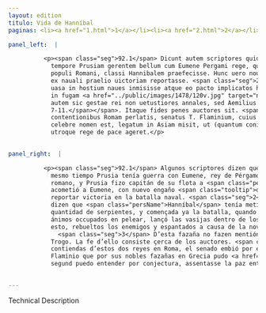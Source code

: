 ```yaml
---
layout: edition
titulo: Vida de Hanníbal
paginas: <li><a href="1.html">1</a></li><li><a href="2.html">2</a></li><li><a href="3.html">3</a></li><li><a href="4.html">4</a></li><li><a href="5.html">5</a></li><li><a href="6.html">6</a></li><li><a href="7.html">7</a></li><li><a href="8.html">8</a></li><li><a href="9.html">9</a></li><li><a href="10.html">10</a></li><li><a href="11.html">11</a></li><li><a href="12.html">12</a></li><li><a href="13.html">13</a></li><li><a href="14.html">14</a></li><li><a href="15.html">15</a></li><li><a href="16.html">16</a></li><li><a href="17.html">17</a></li><li><a href="18.html">18</a></li><li><a href="19.html">19</a></li><li><a href="20.html">20</a></li><li><a href="21.html">21</a></li><li><a href="22.html">22</a></li><li><a href="23.html">23</a></li><li><a href="24.html">24</a></li><li><a href="25.html">25</a></li><li><a href="26.html">26</a></li><li><a href="27.html">27</a></li><li><a href="28.html">28</a></li><li><a href="29.html">29</a></li><li><a href="30.html">30</a></li><li><a href="31.html">31</a></li><li><a href="32.html">32</a></li><li><a href="33.html">33</a></li><li><a href="34.html">34</a></li><li><a href="35.html">35</a></li><li><a href="36.html">36</a></li><li><a href="37.html">37</a></li><li><a href="38.html">38</a></li><li><a href="39.html">39</a></li><li><a href="40.html">40</a></li><li><a href="41.html">41</a></li><li><a href="42.html">42</a></li><li><a href="43.html">43</a></li><li><a href="44.html">44</a></li><li><a href="45.html">45</a></li><li><a href="46.html">46</a></li><li><a href="47.html">47</a></li><li><a href="48.html">48</a></li><li><a href="49.html">49</a></li><li><a href="50.html">50</a></li><li><a href="51.html">51</a></li><li><a href="52.html">52</a></li><li><a href="53.html">53</a></li><li><a href="54.html">54</a></li><li><a href="55.html">55</a></li><li><a href="56.html">56</a></li><li><a href="57.html">57</a></li><li><a href="58.html">58</a></li><li><a href="59.html">59</a></li><li><a href="60.html">60</a></li><li><a href="61.html">61</a></li><li><a href="62.html">62</a></li><li><a href="63.html">63</a></li><li><a href="64.html">64</a></li><li><a href="65.html">65</a></li><li><a href="66.html">66</a></li><li><a href="67.html">67</a></li><li><a href="68.html">68</a></li><li><a href="69.html">69</a></li><li><a href="70.html">70</a></li><li><a href="71.html">71</a></li><li><a href="72.html">72</a></li><li><a href="73.html">73</a></li><li><a href="74.html">74</a></li><li><a href="75.html">75</a></li><li><a href="76.html">76</a></li><li><a href="77.html">77</a></li><li><a href="78.html">78</a></li><li><a href="79.html">79</a></li><li><a href="80.html">80</a></li><li><a href="81.html">81</a></li><li><a href="82.html">82</a></li><li><a href="83.html">83</a></li><li><a href="84.html">84</a></li><li><a href="85.html">85</a></li><li><a href="86.html">86</a></li><li><a href="87.html">87</a></li><li><a href="88.html">88</a></li><li><a href="89.html">89</a></li><li><a href="90.html">90</a></li><li><a href="91.html">91</a></li><li><a href="92.html">92</a></li><li><a href="93.html">93</a></li><li><a href="94.html">94</a></li><li><a href="95.html">95</a></li><li><a href="96.html">96</a></li>

panel_left:  |

          <p><span class="seg">92.1</span> Dicunt autem scriptores quidam hoc
            tempore Prusiam gerentem bellum cum Eumene Pergami rege, qui socius et amicus erat
            populi Romani, classi Hannibalem praefecisse. Hunc uero nouo commento Eumenem aggressum
            ex nauali praelio uictoriam reportasse. <span class="seg">2</span> Nam priusquam pugnam <span class="tooltip">inirent<span class="tooltiptext">inierent #r #s </span></span>, Hannibalem tradunt magnam serpentum copiam in uasa <span class="tooltip">fictilia<span class="tooltiptext">victilia #E #r #s </span></span> coniecisse, deinde inito praelio, dum omnium animos oculosque occuparet certamen,
            uasa in hostium naues inmisisse atque eo pacto implicatos hostes et re noua perterritos
            in fugam <a href="../public/images/1478/120v.jpg" target="new"><img class="facs" src="../public/images/1491/1491.jpg"/></a>[120v] uertisse. <span class="seg">3</span> Eius
            autem sic gestae rei non uetustiores annales, sed Aemilius et Trogus meminerunt<span class="nota"><sup>40</sup><span class="texto_nota">Nepote, Hann. XI, 7; Justino, Hist. XXXII, 4; Frontino, Strat. IV,
            7-11.</span></span>. Itaque fides penes auctores sit. <span class="seg">4</span> Caeterum horum regum
            contentionibus Romam perlatis, senatus T. Flaminium, cuius ob res in Graecia gestas
            celebre nomen est, legatum in Asiam misit, ut (quantum coniectura assequi possum) cum
            utroque rege de pace ageret.</p>
        

panel_right:  |

          <p><span class="seg">92.1</span> Algunos scriptores dizen que en el
            mesmo tiempo Prusia tenía guerra con Eumene, rey de Pérgamo, que era compañero y amigo
            romano, y Prusia fizo capitán de su flota a <span class="persName">Hanníbal</span>, y que
            acometió a Eumene, con nuevo engaño <span class="tooltip">donde<span class="tooltiptext">dondo  </span></span> pudo
            reportar victoria en la batalla naval. <span class="seg">2</span> Ca antes que començassen la pelea,
            dizen que <span class="persName">Hanníbal</span> tenía metida en vasijas de tierra grand
            quantidad de serpientes, y començada ya la batalla, quando todos tenían los ojos y los
            ánimos occupados en pelear, lançó las vasijas dentro de los navíos de los enemigos y con
            esto, rebueltos los enemigos y espantados a causa de la novedad, bolvieron fuyendo.
              <span class="seg">3</span> D’esta fazaña no fazen mentión los anales más antiguos, salvo Emilio y
            Trogo. La fe d’ello consiste çerca de los auctores. <span class="seg">4</span> Denunciadas las
            contiendas d’estos dos reyes en Roma, el senado embió por embaxador en Asia a Tito
            Flaminio que por sus nobles fazañas en Grecia pudo <a href="../public/images/1491/181r.png" target="new"><img class="facs" src="../public/images/1491/1491.jpg"/></a>[181r,a] alcanzar muy honrado nombre, para que,
            segund puedo entender por conjectura, assentasse la paz entre los dos reyes.</p>
        

---
```


Technical Description 
